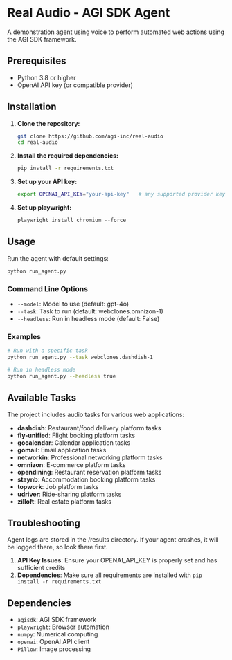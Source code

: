 # Real Audio - AGI SDK Agent

A demonstration agent using voice to perform automated web actions using the AGI SDK framework.

## Prerequisites

- Python 3.8 or higher
- OpenAI API key (or compatible provider)

## Installation

1. **Clone the repository:**

   ```bash
   git clone https://github.com/agi-inc/real-audio
   cd real-audio
   ```

2. **Install the required dependencies:**

   ```bash
   pip install -r requirements.txt
   ```

3. **Set up your API key:**

   ```bash
   export OPENAI_API_KEY="your-api-key"   # any supported provider key works
   ```

4. **Set up playwright:**
   ```python
   playwright install chromium --force
   ```

## Usage

Run the agent with default settings:

```bash
python run_agent.py
```

### Command Line Options

- `--model`: Model to use (default: gpt-4o)
- `--task`: Task to run (default: webclones.omnizon-1)
- `--headless`: Run in headless mode (default: False)

### Examples

```bash
# Run with a specific task
python run_agent.py --task webclones.dashdish-1

# Run in headless mode
python run_agent.py --headless true
```

## Available Tasks

The project includes audio tasks for various web applications:

- **dashdish**: Restaurant/food delivery platform tasks
- **fly-unified**: Flight booking platform tasks
- **gocalendar**: Calendar application tasks
- **gomail**: Email application tasks
- **networkin**: Professional networking platform tasks
- **omnizon**: E-commerce platform tasks
- **opendining**: Restaurant reservation platform tasks
- **staynb**: Accommodation booking platform tasks
- **topwork**: Job platform tasks
- **udriver**: Ride-sharing platform tasks
- **zilloft**: Real estate platform tasks

## Troubleshooting

Agent logs are stored in the /results directory. If your agent crashes, it will be logged there, so look there first.

1. **API Key Issues**: Ensure your OPENAI_API_KEY is properly set and has sufficient credits
2. **Dependencies**: Make sure all requirements are installed with `pip install -r requirements.txt`

## Dependencies

- `agisdk`: AGI SDK framework
- `playwright`: Browser automation
- `numpy`: Numerical computing
- `openai`: OpenAI API client
- `Pillow`: Image processing

